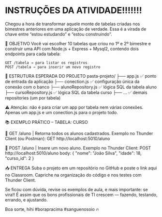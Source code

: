 # INSTRUÇÕES DA ATIVIDADE!!!!!!!


Chegou a hora de transformar aquele monte de tabelas criadas nos bimestres anteriores em uma aplicação de verdade. Essa é a virada de chave entre “estou estudando” e “estou construindo”.


🎯 OBJETIVO
Você vai escolher 10 tabelas que criou no 1º e 2º bimestre e construir uma API com Node.js + Express + Mysql2, contendo dois endpoints para cada tabela:

    GET /tabela → para listar os registros
    POST /tabela → para inserir um novo registro







📂 ESTRUTURA ESPERADA DO PROJETO
pasta-projeto/
├── app.js                           ✅ ponto de entrada da aplicação
├── conection.js                ✅ configuração única da conexão com o banco
├── alunoRepository.js     ✅ lógica SQL da tabela aluno
├── cursoRepository.js     ✅ lógica SQL da tabela curso
├── ...                                  ✅ demais repositories (um por tabela)

⚠️ Atenção: não é para criar um app por tabela nem várias conexões. Apenas um app.js e um conection.js para o projeto todo.




📚 EXEMPLO PRÁTICO – TABELA: CURSO

🔹 GET /aluno | Retorna todos os alunos cadastrados.
Exemplo no Thunder Client (ou Postman):
GET http://localhost:5010/aluno

🔹 POST /aluno | Insere um novo aluno.
Exemplo no Thunder Client:
POST http://localhost:5010/aluno
body:
{
  "nome": "João Silva",
  "idade": 18,
  "curso_id": 2
}



📥 ENTREGA
Suba o projeto em um repositório no GitHub e poste o link aqui no Classroom. Capriche na organização do código e nos testes com Thunder Client.

Se ficou com dúvida, revise os exemplos de aula, e mais importante: se vira!! 
É assim que os bons profissionais de TI crescem — fazendo, testando, errando, e ajustando.


Boa sorte, hihi
#borapracima 
#sanguenosoio 
🔥